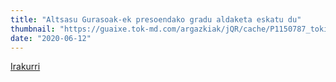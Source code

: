 ```yaml
---
title: "Altsasu Gurasoak-ek presoendako gradu aldaketa eskatu du"
thumbnail: "https://guaixe.tok-md.com/argazkiak/jQR/cache/P1150787_tokikom_735x413.JPG"
date: "2020-06-12"
---
```

[Irakurri](https://guaixe.eus/altsasu/1591881219321-altsasu-gurasoak-presoendako-gradu-aldaketa-eskatu-du)
